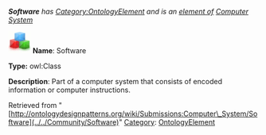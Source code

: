 ___Software__ has [Category:OntologyElement](../../Category/OntologyElement "Category:OntologyElement") and is an [element of](../../Property/ElementOf "Property:ElementOf") [Computer System](../../Submissions/Computer_System "Submissions:Computer System")_


  




[![Class](../../images/thumb/2/27/Class.gif/45px-Class.gif)](../../Image/Class.gif "Class")
__Name__: Software 


__Type:__ owl:Class 


__Description__: Part of a computer system that consists of encoded information or computer instructions. 





Retrieved from "[http://ontologydesignpatterns.org/wiki/Submissions:Computer\_System/Software](../../Community/Software)"
 [Category](http://ontologydesignpatterns.org/wiki/Special:Categories "Special:Categories"): [OntologyElement](../../Category/OntologyElement "Category:OntologyElement")